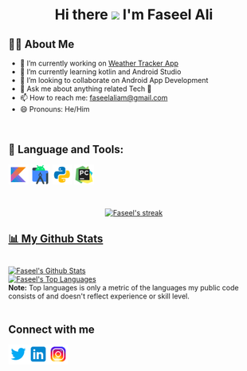 <h1 align="center">Hi there <img src="https://raw.githubusercontent.com/MartinHeinz/MartinHeinz/master/wave.gif" width="30px"> I'm Faseel Ali</h1>

## 🙋‍♂️ About Me

- 🔭 I’m currently working on [Weather Tracker App](https://github.com/faseelali/Weather-Tracker)
- 🌱 I’m currently learning kotlin and Android Studio
- 👯 I’m looking to collaborate on Android App Development
- 💬 Ask me about anything related Tech 🤖
- 📫 How to reach me: faseelaliam@gmail.com
- 😄 Pronouns: He/Him


<br/> 

## 🤖 Language and Tools:

  
<p align="left">
<code><img height="40" src="https://github.com/faseelali/faseelali/blob/27dcd1b39798a39cd810ed8a201c525374edae68/Icons/icons8-kotlin.svg"></code>
<code><img height="40" src="https://github.com/faseelali/faseelali/blob/27dcd1b39798a39cd810ed8a201c525374edae68/Icons/icons8-android-studio.svg"></code> 
<code><img height="40" src="https://github.com/faseelali/faseelali/blob/27dcd1b39798a39cd810ed8a201c525374edae68/Icons/icons8-python.svg"></code>
<code><img height="40" src="https://github.com/faseelali/faseelali/blob/27dcd1b39798a39cd810ed8a201c525374edae68/Icons/icons8-pycharm.svg"></code>

</p>

<br/>

<p align="center">
    <a href="https://github-readme-streak-stats.herokuapp.com/?user=faseelali&theme=black-ice&hide_border=true&stroke=0000&background=060A0CD0">
       <img title="🔥 Get streak stats for your profile" alt="Faseel's streak" src="https://github-readme-streak-stats.herokuapp.com/?user=faseelali&theme=black-ice&hide_border=true&stroke=0000&background=060A0CD0"/>
        
</p>
 
 ## 📊 My Github Stats
 
 
 <br/>
    <a href="https://github-readme-stats.vercel.app/api?username=faseelali&show_icons=true&count_private=true&theme=react&hide_border=true&bg_color=0D1117"><img alt="Faseel's Github Stats" src="https://github-readme-stats.vercel.app/api?username=faseelali&show_icons=true&count_private=true&theme=react&hide_border=true&bg_color=0D1117" /></a>
  <br/>
  <a href="https://github-readme-stats.vercel.app/api/top-langs/?username=faseelali&langs_count=8&count_private=true&layout=compact&theme=react&hide_border=true&bg_color=0D1117"><img alt="Faseel's Top Languages" src="https://github-readme-stats.vercel.app/api/top-langs/?username=faseelali&langs_count=8&count_private=true&layout=compact&theme=react&hide_border=true&bg_color=0D1117" /></a>
  <br/>
  <b>Note:</b> Top languages is only a metric of the languages my public code consists of and doesn't reflect experience or skill level.

<br/>
<br/>
 
  ## Connect with me 
  <p align="left">

<a href="https://twitter.com/iamFaseelAli">
  <img align="left" alt="Faseel Ali | Twitter" width="40px" height="40px" src="https://github.com/faseelali/faseelali/blob/main/Icons/icons8-twitter.svg" />
</a>
<a href="https://www.linkedin.com/in/faseel-ali">
  <img align="left" alt="Faseel Ali | Linkedin" width="40px" height="40px"  src="https://github.com/faseelali/faseelali/blob/main/Icons/icons8-linkedin.svg" />
</a>
<a href="https://www.instagram.com/_faseel___/">
  <img align="left" alt="Faseel Ali | Instagram" width="40px" height="40px"  src="https://github.com/faseelali/faseelali/blob/main/Icons/icons8-instagram.svg" />
</a>
</p>

  <br />
  
